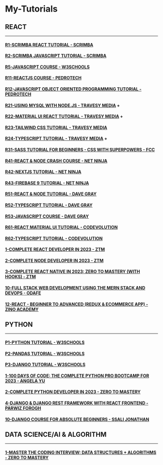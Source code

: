 # My-Tutorials

## REACT

---

#### [R1-SCRIMBA REACT TUTORIAL - SCRIMBA](/courses/react/R1.md)

#### [R2-SCRIMBA JAVASCRIPT TUTORIAL - SCRIMBA](/courses/react/R2.md)

#### [R5-JAVASCRIPT COURSE - W3SCHOOLS](/courses/react/R5.md)

#### [R11-REACTJS COURSE - PEDROTECH](/courses/react/R11.md)

#### [R12-JAVASCRIPT OBJECT ORIENTED PROGRAMMING TUTORIAL - PEDROTECH](/courses/react/R12.md)

#### [R21-USING MYSQL WITH NODE.JS - TRAVESY MEDIA](/courses/react/R21.md) +

#### [R22-MATERIAL UI REACT TUTORIAL - TRAVESY MEDIA](/courses/react/R22.md) +

#### [R23-TAILWIND CSS TUTORIAL - TRAVESY MEDIA](/courses/react/R23.md)

#### [R24-TYPESCRIPT TUTORIAL - TRAVESY MEDIA](/courses/react/R24.md) +

#### [R31-SASS TUTORIAL FOR BEGINNERS - CSS WITH SUPERPOWERS - FCC](/courses/react/R31.md)

#### [R41-REACT & NODE CRASH COURSE - NET NINJA](/courses/react/R41.md)

#### [R42-NEXTJS TUTORIAL - NET NINJA](/courses/react/R42.md)

#### [R43-FIREBASE 9 TUTORIAL - NET NINJA](/courses/react/R43.md)

#### [R51-REACT & NODE TUTORIAL - DAVE GRAY](/courses/react/R51.md)

#### [R52-TYPESCRIPT TUTORIAL - DAVE GRAY](/courses/react/R52.md)

#### [R53-JAVASCRIPT COURSE - DAVE GRAY](/courses/react/R53.md)

#### [R61-REACT MATERIAL UI TUTORIAL - CODEVOLUTION](/courses/react/R61.md)

#### [R62-TYPESCRIPT TUTORIAL - CODEVOLUTION](/courses/react/R62.md)

#### [1-COMPLETE REACT DEVELOPER IN 2023 - ZTM](/courses/react/1.md)

#### [2-COMPLETE NODE DEVELOPER IN 2023 - ZTM](/courses/react/2.md)

#### [3-COMPLETE REACT NATIVE IN 2023: ZERO TO MASTERY (WITH HOOKS) - ZTM](/courses/react/3.md)

#### [10-FULL STACK WEB DEVELOPMENT USING THE MERN STACK AND DEVOPS - ODAFE](/courses/react/10.md)

#### [12-REACT - BEGINNER TO ADVANCED (REDUX & ECOMMERCE APP) - ZINO ACADEMY](/courses/react/12.md)

## PYTHON

---

#### [P1-PYTHON TUTORIAL - W3SCHOOLS](/courses/python/P1.md)

#### [P2-PANDAS TUTORIAL - W3SCHOOLS](/courses/python/P2.md)

#### [P3-DJANGO TUTORIAL - W3SCHOOLS](/courses/python/P3.md)

#### [1-100 DAYS OF CODE: THE COMPLETE PYTHON PRO BOOTCAMP FOR 2023 - ANGELA YU](/courses/python/1.md)

#### [2-COMPLETE PYTHON DEVELOPER IN 2023 - ZERO TO MASTERY](/courses/python/2.md)

#### [4-DJANGO & DJANGO REST FRAMEWORK WITH REACT FRONTEND - PARWIZ FOROGH](/courses/python/4.md)

#### [10-DJANGO COURSE FOR ABSOLUTE BEGINNERS - SSALI JONATHAN](/courses/python/10.md)

## DATA SCIENCE/AI & ALGORITHM

---

#### [1-MASTER THE CODING INTERVIEW: DATA STRUCTURES + ALGORITHMS - ZERO TO MASTERY](/courses/ds/1.md)

